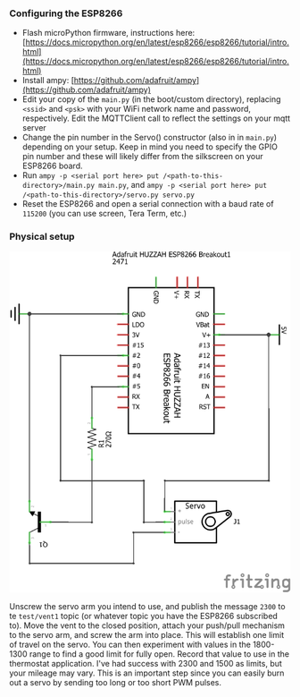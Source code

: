 ### Configuring the ESP8266

- Flash microPython firmware, instructions here: 
[https://docs.micropython.org/en/latest/esp8266/esp8266/tutorial/intro.html](https://docs.micropython.org/en/latest/esp8266/esp8266/tutorial/intro.html)
- Install ampy: [https://github.com/adafruit/ampy](https://github.com/adafruit/ampy)
- Edit your copy of the `main.py` (in the boot/custom directory), replacing  `<ssid>` and `<psk>`
with your WiFi network name and password, respectively. Edit the MQTTClient call to reflect the settings on your mqtt 
server
- Change the pin number in the Servo() constructor (also in in `main.py`) depending on your setup. Keep in mind you
need to specify the GPIO pin number and these will likely differ from the silkscreen on your ESP8266 board.
- Run `ampy -p <serial port here> put /<path-to-this-directory>/main.py main.py`, and `ampy -p <serial port here> put 
/<path-to-this-directory>/servo.py servo.py`
- Reset the ESP8266 and open a serial connection with a baud rate of `115200` (you can use screen, Tera Term, etc.)

### Physical setup


![alt text](../images/SmartVent_schem.png "")

Unscrew the servo arm you intend to use, and publish the message `2300` to te `test/vent1` topic (or whatever topic 
you have the ESP8266 subscribed to). Move the vent to the closed position, attach your push/pull mechanism to the servo 
arm, and screw the arm into place. This will establish one limit of travel on the servo. You can then experiment with 
values in the 1800-1300 range to find a good limit for fully open. Record that value to use in the thermostat 
application. I've had success with 2300 and 1500 as limits, but your mileage may vary. This is an important step 
since you can easily burn out a servo by sending too long or too short PWM pulses.